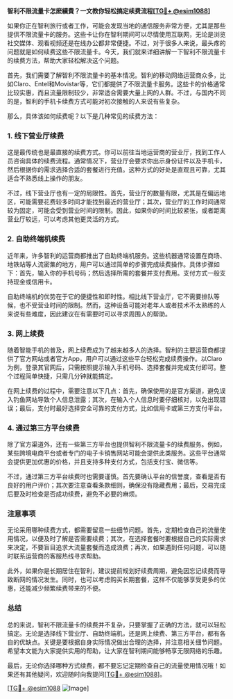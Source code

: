 **智利不限流量卡怎麽續費？一文教你轻松搞定续费流程[[TG💪+ @esim1088](https://t.me/s/esim1088)]**

如果你正在智利旅行或者工作，可能会发现当地的通信服务非常方便，尤其是那些提供不限流量卡的服务。这些卡让你在智利期间可以尽情使用互联网，无论是浏览社交媒体、观看视频还是在线办公都非常便捷。不过，对于很多人来说，最头疼的问题就是如何续费这些不限流量卡。今天，我们就来详细讲解一下智利不限流量卡的续费方法，帮助大家轻松解决这个问题。

首先，我们需要了解智利不限流量卡的基本情况。智利的移动网络运营商众多，比如Claro、Entel和Movistar等，它们都提供了不限流量卡服务。这些卡的价格通常比较实惠，而且流量限制较少，非常适合需要大量上网的人群。不过，与国内不同的是，智利的手机卡续费方式可能对初次接触的人来说有些复杂。

那么，具体该如何续费呢？以下是几种常见的续费方法：

### 1. 线下营业厅续费

这是最传统也是最直接的续费方式。你可以前往当地运营商的营业厅，找到工作人员咨询具体的续费流程。通常情况下，营业厅会要求你出示身份证件以及手机卡，然后根据你的需求选择合适的套餐进行充值。这种方式的好处是直观且可靠，尤其适合不熟悉线上操作的朋友。

不过，线下营业厅也有一定的局限性。首先，营业厅的数量有限，尤其是在偏远地区，可能需要花费较多时间才能找到最近的营业厅；其次，营业厅的工作时间通常较为固定，可能会受到营业时间的限制。因此，如果你的时间比较紧张，或者距离营业厅较远，可以考虑其他更灵活的方式。

### 2. 自助终端机续费

近年来，许多智利的运营商都推出了自助终端机服务。这些机器通常设置在商场、地铁站等人流密集的地方，用户可以通过简单的步骤完成续费操作。具体步骤如下：首先，输入你的手机号码；然后选择所需的套餐并支付费用。支付方式一般支持现金或信用卡。

自助终端机的优势在于它的便捷性和即时性。相比线下营业厅，它不需要排队等候，也不受营业时间的限制。然而，这种设备可能对老年人或者技术不太熟练的人来说有些难度，因此建议在有需要时可以寻求周围人的帮助。

### 3. 网上续费

随着智能手机的普及，网上续费成为了越来越多人的选择。智利的主要运营商都提供了官方网站或者官方App，用户可以通过这些平台轻松完成续费操作。以Claro为例，登录其官网后，只需按照提示输入手机号码、选择套餐并完成支付即可。整个过程简单快捷，只需几分钟就能搞定。

在网上续费的过程中，需要注意以下几点：首先，确保使用的是官方渠道，避免误入钓鱼网站导致个人信息泄露；其次，在输入个人信息时要仔细核对，以免出现错误；最后，支付时最好选择安全可靠的支付方式，比如信用卡或第三方支付平台。

### 4. 通过第三方平台续费

除了官方渠道外，还有一些第三方平台也提供智利不限流量卡的续费服务。例如，某些跨境电商平台或者专门的电子卡销售网站可能会提供此类服务。这些平台通常会提供更加优惠的价格，并且支持多种支付方式，包括支付宝、微信等。

不过，通过第三方平台续费时也需要谨慎。首先要确认平台的信誉度，查看是否有良好的用户评价；其次要注意查看条款细则，确保没有隐藏费用；最后，交易完成后要及时检查是否成功续费，避免不必要的麻烦。

### 注意事项

无论采用哪种续费方式，都需要留意一些细节问题。首先，定期检查自己的流量使用情况，以便及时了解是否需要续费；其次，在选择套餐时要根据自己的实际需求来决定，不要盲目追求大流量套餐而造成浪费；再次，如果遇到任何问题，可以随时联系运营商的客服热线寻求帮助。

此外，如果你是长期居住在智利，建议提前规划好续费周期，避免因忘记续费而导致断网的情况发生。同时，也可以考虑购买长期套餐，这样不仅能够享受更多的优惠，还能减少频繁续费带来的不便。

### 总结

总的来说，智利不限流量卡的续费并不复杂，只要掌握了正确的方法，就可以轻松搞定。无论是选择线下营业厅、自助终端机，还是网上续费、第三方平台，都有各自的优缺点。关键是要根据自身实际情况做出合理的选择，并注意相关细节问题。希望本文能为大家提供实用的帮助，让大家在智利期间能够畅享无限网络的乐趣。

最后，无论你选择哪种方式续费，都不要忘记定期检查自己的流量使用情况哦！如果还有其他疑问，欢迎随时向我提问[[TG💪+ @esim1088](https://t.me/s/esim1088)]。

[[TG💪+ @esim1088](https://t.me/s/esim1088) ![Image](https://i.postimg.cc/4NQfJmqS/Snipaste-2025-05-13-00-14-12.png)]